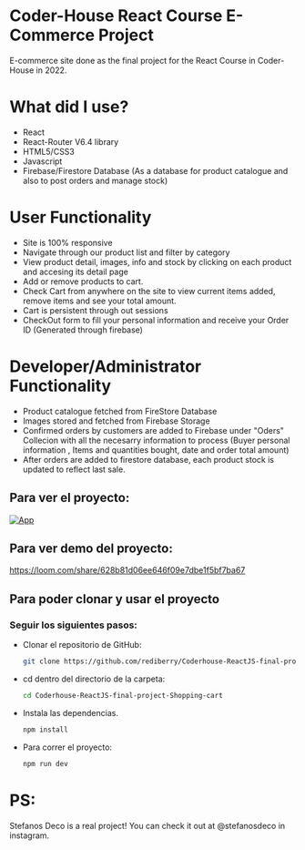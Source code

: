 # Coder-House React Course E-Commerce Project

E-commerce site done as the final project for the React Course in Coder-House in 2022.

# What did I use?

- React
- React-Router V6.4 library
- HTML5/CSS3
- Javascript
- Firebase/Firestore Database (As a database for product catalogue and also to post orders and manage stock)

# User Functionality

- Site is 100% responsive
- Navigate through our product list and filter by category
- View product detail, images, info and stock by clicking on each product and accesing its detail page
- Add or remove products to cart.
- Check Cart from anywhere on the site to view current items added, remove items and see your total amount.
- Cart is persistent through out sessions
- CheckOut form to fill your personal information and receive your Order ID (Generated through firebase)

# Developer/Administrator Functionality

- Product catalogue fetched from FireStore Database
- Images stored and fetched from Firebase Storage
- Confirmed orders by customers are added to Firebase under "Oders" Collecion with all the necesarry information to process (Buyer personal information , Items and quantities bought, date and order total amount)
- After orders are added to firestore database, each product stock is updated to reflect last sale.

## Para ver el proyecto:

[![App](https://img.shields.io/badge/App-informational?style=for-the-badge&logo=netlify&logoColor=fff&color=23272d)](https://changas-store-react.netlify.app)

## Para ver demo del proyecto:

https://loom.com/share/628b81d06ee646f09e7dbe1f5bf7ba67

## Para poder clonar y usar el proyecto

### Seguir los siguientes pasos:

- Clonar el repositorio de GitHub:

  ```bash
  git clone https://github.com/rediberry/Coderhouse-ReactJS-final-project-Shopping-cart.git
  ```

- cd dentro del directorio de la carpeta:

  ```bash
  cd Coderhouse-ReactJS-final-project-Shopping-cart
  ```

- Instala las dependencias.

  ```bash
  npm install
  ```

- Para correr el proyecto:

  ```bash
  npm run dev
  ```

# PS:

Stefanos Deco is a real project! You can check it out at @stefanosdeco in instagram.
